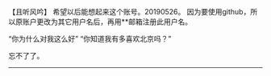 【且听风吟】
希望以后能想起来这个账号。20190526。 因为要使用github，所以原账户更改为其它用户名后，再用**邮箱注册此用户名。







“你为什么对我这么好”
“你知道我有多喜欢北京吗？”



忘不了了。


-----
